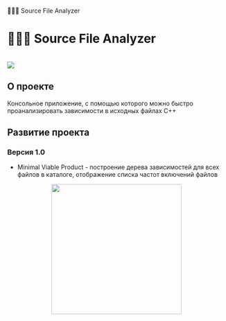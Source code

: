 🧑🏼‍💻 Source File Analyzer

# 🧑🏼‍💻 Source File Analyzer

<br/>
<img src="https://github.com/RNOVOSELOV/sources_analyzer/blob/main/images/UML.png"/>

## О проекте

Консольное приложение, с помощью которого можно быстро проанализировать зависимости в исходных файлах С++

## Развитие проекта

### Версия 1.0

- Minimal Viable Product - построение дерева зависимостей для всех файлов в каталоге, отображение списка частот включений файлов

<p align="center">
  <img src="https://github.com/RNOVOSELOV/sources_analyzer/blob/main/images/result_1.png" height="300"/>
</p>
